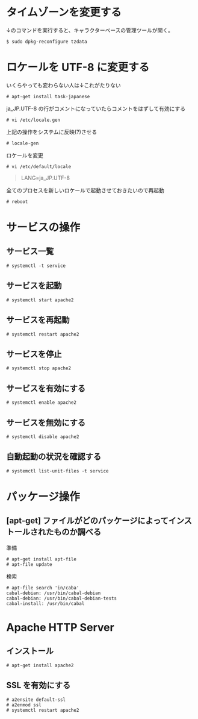 # タイムゾーンを変更する ################################

↓のコマンドを実行すると、キャラクターベースの管理ツールが開く。

```
$ sudo dpkg-reconfigure tzdata
```

# ロケールを UTF-8 に変更する ###########################

いくらやっても変わらない人は↓これがたりない

```
# apt-get install task-japanese
```

ja_JP.UTF-8 の行がコメントになっていたらコメントをはずして有効にする

```
# vi /etc/locale.gen
```

上記の操作をシステムに反映(?)させる

```
# locale-gen
```

ロケールを変更

```
# vi /etc/default/locale
```

> LANG=ja_JP.UTF-8

全てのプロセスを新しいロケールで起動させておきたいので再起動

```
# reboot
```

# サービスの操作

## サービス一覧

```
# systemctl -t service
```

## サービスを起動

```
# systemctl start apache2
```

## サービスを再起動

```
# systemctl restart apache2
```

## サービスを停止

```
# systemctl stop apache2
```

## サービスを有効にする

```
# systemctl enable apache2
```

## サービスを無効にする

```
# systemctl disable apache2
```

## 自動起動の状況を確認する

```
# systemctl list-unit-files -t service
```

# パッケージ操作

## [apt-get] ファイルがどのパッケージによってインストールされたものか調べる

準備

```
# apt-get install apt-file
# apt-file update
```

検索

```
# apt-file search 'in/caba'
cabal-debian: /usr/bin/cabal-debian
cabal-debian: /usr/bin/cabal-debian-tests
cabal-install: /usr/bin/cabal
```

# Apache HTTP Server

## インストール

```
# apt-get install apache2
```

## SSL を有効にする

```
# a2ensite default-ssl
# a2enmod ssl
# systemctl restart apache2
```

